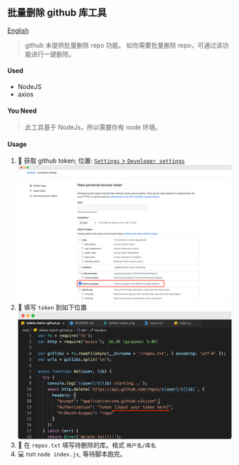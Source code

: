 ## 批量删除 github 库工具

[English](/README_EN.md)

> github 未提供批量删除 repo 功能。 如你需要批量删除 repo，可通过该功能进行一键删除。

#### Used

- NodeJS
- axios

#### You Need

> 此工具基于 NodeJs，所以需要你有 node 环境。

#### Usage

1. 🚀 获取 github token; 位置: [`Settings` > `Developer settings`](https://github.com/settings/tokens/new)
   ![](/snapshots/delete-token.png)
2. 📖 填写 `token` 到如下位置
   ![](/snapshots/token.png)
3. 📖 在 `repos.txt` 填写待删除的库。格式 `用户名/库名`
4. 💻 run `node index.js`, 等待脚本跑完。
